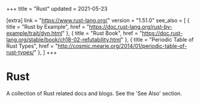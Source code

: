 +++
title = "Rust"
updated = 2021-05-23

[extra]
link = "https://www.rust-lang.org/"
version = "1.51.0"
see_also = [
    { title = "Rust by Example", href = "https://doc.rust-lang.org/rust-by-example/trait/dyn.html" },
    { title = "Rust Book", href = "https://doc.rust-lang.org/stable/book/ch18-02-refutability.html" },
    { title = "Periodic Table of Rust Types", href = "http://cosmic.mearie.org/2014/01/periodic-table-of-rust-types/" },
]
+++

# Rust
A collection of Rust related docs and blogs. See the 'See Also' section.